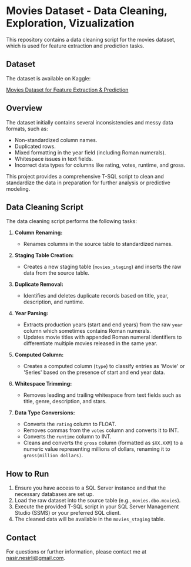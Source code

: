 # Movies Dataset - Data Cleaning, Exploration, Vizualization

This repository contains a data cleaning script for the movies dataset, which is used for feature extraction and prediction tasks.

## Dataset

The dataset is available on Kaggle:

[Movies Dataset for Feature Extraction & Prediction](https://www.kaggle.com/datasets/bharatnatrayn/movies-dataset-for-feature-extracion-prediction?select=movies.csv)

## Overview

The dataset initially contains several inconsistencies and messy data formats, such as:
- Non-standardized column names.
- Duplicated rows.
- Mixed formatting in the year field (including Roman numerals).
- Whitespace issues in text fields.
- Incorrect data types for columns like rating, votes, runtime, and gross.

This project provides a comprehensive T-SQL script to clean and standardize the data in preparation for further analysis or predictive modeling.

## Data Cleaning Script

The data cleaning script performs the following tasks:

1. **Column Renaming:**  
   - Renames columns in the source table to standardized names.

2. **Staging Table Creation:**  
   - Creates a new staging table (`movies_staging`) and inserts the raw data from the source table.

3. **Duplicate Removal:**  
   - Identifies and deletes duplicate records based on title, year, description, and runtime.

4. **Year Parsing:**  
   - Extracts production years (start and end years) from the raw `year` column which sometimes contains Roman numerals.
   - Updates movie titles with appended Roman numeral identifiers to differentiate multiple movies released in the same year.

5. **Computed Column:**  
   - Creates a computed column (`type`) to classify entries as 'Movie' or 'Series' based on the presence of start and end year data.

6. **Whitespace Trimming:**  
   - Removes leading and trailing whitespace from text fields such as title, genre, description, and stars.

7. **Data Type Conversions:**  
   - Converts the `rating` column to FLOAT.
   - Removes commas from the `votes` column and converts it to INT.
   - Converts the `runtime` column to INT.
   - Cleans and converts the `gross` column (formatted as `$XX.XXM`) to a numeric value representing millions of dollars, renaming it to `gross(million dollars)`.

## How to Run

1. Ensure you have access to a SQL Server instance and that the necessary databases are set up.
2. Load the raw dataset into the source table (e.g., `movies.dbo.movies`).
3. Execute the provided T-SQL script in your SQL Server Management Studio (SSMS) or your preferred SQL client.
4. The cleaned data will be available in the `movies_staging` table.


## Contact

For questions or further information, please contact me at nasir.nesirli@gmail.com.

